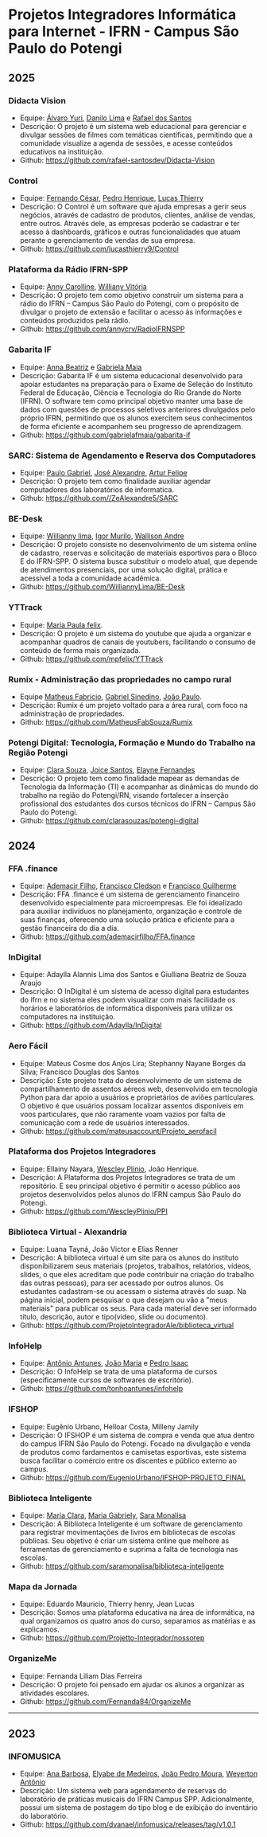 # Projetos Integradores Informática para Internet - IFRN - Campus São Paulo do Potengi
## 2025
### Didacta Vision
- Equipe: [Álvaro Yuri](https://github.com/alvarogit-ops), [Danilo Lima](https://github.com/dlslima) e [Rafael dos Santos](https://github.com/rafael-santosdev)
- Descrição: O projeto é um sistema web educacional para gerenciar e divulgar sessões de filmes com temáticas científicas, permitindo que a comunidade visualize a agenda de sessões, e acesse conteúdos educativos na instituição.
- Github: https://github.com/rafael-santosdev/Didacta-Vision

### Control
- Equipe: [Fernando César](https://github.com/cesarfcg), [Pedro Henrique](https://github.com/Pedro44-henrique44), [Lucas Thierry](https://github.com/lucasthierry9)
- Descrição: O Control é um software que ajuda empresas a gerir seus negócios, através de cadastro de produtos, clientes, análise de vendas, entre outros. Através dele, as empresas poderão se cadastrar e ter acesso à dashboards, gráficos e outras funcionalidades que atuam perante o gerenciamento de vendas de sua empresa.
- Github: https://github.com/lucasthierry9/Control

### Plataforma da Rádio IFRN-SPP
- Equipe: [Anny Carolline](https://github.com/annycrv), [Williany Vitória](https://github.com/williany12)
- Descrição: O projeto tem como objetivo construir um sistema para a rádio do IFRN – Campus São Paulo do Potengi, com o propósito de divulgar o projeto de extensão e facilitar o acesso às informações e conteúdos produzidos pela rádio.
- Github: https://github.com/annycrv/RadioIFRNSPP

### Gabarita IF
- Equipe: [Anna Beatriz](https://github.com/beagginn) e [Gabriela Maia](https://github.com/gabrielafmaia)
- Descrição: Gabarita IF é um sistema educacional desenvolvido para apoiar estudantes na preparação para o Exame de Seleção do Instituto Federal de Educação, Ciência e Tecnologia do Rio Grande do Norte (IFRN). O software tem como principal objetivo manter uma base de dados com questões de processos seletivos anteriores divulgados pelo próprio IFRN, permitindo que os alunos exercitem seus conhecimentos de forma eficiente e acompanhem seu progresso de aprendizagem.
- Github: https://github.com/gabrielafmaia/gabarita-if

### SARC: Sistema de Agendamento e Reserva dos Computadores
- Equipe: [Paulo Gabriel](https://github.com/Pauloglf), [José Alexandre](https://github.com/ZeAlexandre5), [Artur Felipe](https://github.com/arturfew)
- Descrição: O projeto tem como finalidade auxiliar agendar computadores dos laboratórios de informatica.
- Github: https://github.com//ZeAlexandre5/SARC
  
### BE-Desk 
- Equipe: [Willianny lima](https://github.com/WilliannyLima), [Igor Murilo](https://github.com/devigMurilo), [Wallison Andre](https://github.com/WallisonAndre)
- Descrição: O projeto consiste no desenvolvimento de um sistema online de cadastro, reservas e solicitação de materiais esportivos para o Bloco E do IFRN-SPP. O sistema busca substituir o modelo atual, que depende de atendimentos presenciais, por uma solução digital, prática e acessível a toda a comunidade acadêmica.
- Github: https://github.com/WilliannyLima/BE-Desk

### YTTrack
- Equipe: [Maria Paula felix](https://github.com/mpfelix).
- Descrição: O projeto é um sistema do youtube que ajuda a organizar e acompanhar quadros de canais de youtubers, facilitando o consumo de conteúdo de forma mais organizada.
- Github: https://github.com/mpfelix/YTTrack

### Rumix - Administração das propriedades no campo rural
- Equipe [Matheus Fabricio](https://github.com/MatheusFabSouza), [Gabriel Sinedino](https://github.com/GSO-GPU), [João Paulo](https://github.com/dvjpa).
- Descrição: Rumix é um projeto voltado para a área rural, com foco na administração de propriedades.
- Github: https://github.com/MatheusFabSouza/Rumix

### Potengi Digital: Tecnologia, Formação e Mundo do Trabalho na Região Potengi
- Equipe: [Clara Souza](https://github.com/clarasouzas), [Joice Santos](https://github.com/jleilhany), [Elayne Fernandes](https://github.com/elaynefernandes)
- Descrição: O projeto tem como finalidade mapear as demandas de Tecnologia da Informação (TI) e acompanhar as dinâmicas do mundo do trabalho na região do Potengi/RN, visando fortalecer a inserção profissional dos estudantes dos cursos técnicos do IFRN – Campus São Paulo do Potengi.
- Github: https://github.com/clarasouzas/potengi-digital

## 2024
### FFA .finance
- Equipe: [Ademacir Filho](https://github.com/ademacirfilho), [Francisco Cledson](https://github.com/deAssisF) e [Francisco Guilherme](https://github.com/FGMDev)
- Descrição: FFA .finance é um sistema de gerenciamento financeiro desenvolvido especialmente para microempresas. Ele foi idealizado para auxiliar indivíduos no planejamento, organização e controle de suas finanças, oferecendo uma solução prática e eficiente para a gestão financeira do dia a dia.
- Github: https://github.com/ademacirfilho/FFA.finance

### InDigital
- Equipe: Adaylla Alannis Lima dos Santos e Giulliana Beatriz de Souza Araujo
- Descrição: O InDigital é um sistema de acesso digital para estudantes do ifrn e no sistema eles podem visualizar com mais facilidade os horários e laboratórios de informática disponíveis para utilizar os computadores na instituição.
- Github: https://github.com/Adaylla/InDigital

### Aero Fácil
- Equipe: Mateus Cosme dos Anjos Lira; Stephanny Nayane Borges da Silva; Francisco Douglas dos Santos
- Descrição: Este projeto trata do desenvolvimento de um sistema de compartilhamento de assentos aéreos web, desenvolvido em tecnologia Python para dar apoio a usuários e proprietários de aviões particulares. O objetivo é que usuários possam localizar assentos disponíveis em voos particulares, que não raramente voam vazios por falta de comunicação com a rede de usuários interessados.
- Github: https://github.com/mateusaccount/Projeto_aerofacil

### Plataforma dos Projetos Integradores
- Equipe: Ellainy Nayara, [Wescley Plínio](https://github.com/WescleyPlinio), João Henrique.
- Descrição: A Plataforma dos Projetos Integradores se trata de um repositório. E seu principal objetivo é permitir o acesso público aos projetos desenvolvidos pelos alunos do IFRN campus São Paulo do Potengi.
- Github: https://github.com/WescleyPlinio/PPI

### Biblioteca Virtual - Alexandria
- Equipe: Luana Tayná, João Victor e Elias Renner
- Descrição: A biblioteca virtual é um site para os alunos do instituto disponibilizarem seus materiais (projetos, trabalhos, relatórios, vídeos, slides, o que eles acreditam que pode contribuir na criação do trabalho das outras pessoas), para ser acessado por outros alunos. Os estudantes cadastram-se ou acessam o sistema através do suap.  Na página inicial, podem pesquisar o que desejam ou vão a "meus materiais" para publicar os seus. Para cada material deve ser informado título, descrição, autor e tipo(vídeo, slide ou documento).
- Github: https://github.com/ProjetoIntegradorAle/biblioteca_virtual

### InfoHelp
- Equipe: [Antônio Antunes](https://github.com/tonhoantunes), [João Maria](https://github.com/jm-bass) e [Pedro Isaac](https://github.com/PedroIsaac09)
- Descrição: O InfoHelp se trata de uma plataforma de cursos (específicamente cursos de softwares de escritório). 
- Github: https://github.com/tonhoantunes/infohelp

### IFSHOP
- Equipe: Eugênio Urbano, Helloar Costa, Milleny Jamily
- Descrição: O IFSHOP é um sistema de compra e venda que atua dentro do campus IFRN São Paulo do Potengi. Focado na divulgação e venda de produtos como fardamentos e camisetas esportivas, este sistema busca facilitar o comércio entre os discentes e público externo ao campus.
- Github: https://github.com/EugenioUrbano/IFSHOP-PROJETO_FINAL

### Biblioteca Inteligente
- Equipe: [Maria Clara](https://github.com/Clara66666), [Maria Gabriely](https://github.com/gaabyssouza), [Sara Monalisa](https://github.com/saramonalisa)
- Descrição: A Biblioteca Inteligente é um software de gerenciamento para registrar movimentações de livros em bibliotecas de escolas públicas. Seu objetivo é criar um sistema online que melhore as ferramentas de gerenciamento e suprima a falta de tecnologia nas escolas. 
- Github: https://github.com/saramonalisa/biblioteca-inteligente

### Mapa da Jornada
- Equipe: Eduardo Mauricio, Thierry henry, Jean Lucas
- Descrição: Somos uma plataforma educativa na área de informática, na qual organizamos os quatro anos do curso, separamos as matérias e as explicamos.
- Github: https://github.com/Projetto-Integrador/nossorep

### OrganizeMe
- Equipe: Fernanda Liliam Dias Ferreira
- Descrição: O projeto foi pensado em ajudar os alunos a organizar as atividades escolares.
- Github: https://github.com/Fernanda84/OrganizeMe

---

## 2023

### INFOMUSICA
- Equipe: [Ana Barbosa](https://github.com/dvanael/), [Elyabe de Medeiros](https://github.com/elyabe306/), [João Pedro Moura](https://github.com/JoaoP360), [Weverton Antônio](https://github.com/WevertonDv)
- Descrição: Um sistema web para agendamento de reservas do laboratório de práticas musicais do IFRN Campus SPP. Adicionalmente, possui um sistema de postagem do tipo blog e de exibição do inventário do laboratório.
- Github: https://github.com/dvanael/infomusica/releases/tag/v1.0.1
